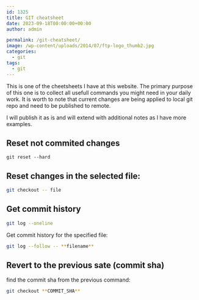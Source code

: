 ```yaml
---
id: 1325
title: GIT cheatsheet
date: 2023-09-18T00:00:00+00:00
author: admin

permalink: /git-cheatsheet/
image: /wp-content/uploads/2014/07/ftp-logo_thumb2.jpg
categories:
  - git
tags:
  - git
---
```

This is one of the cheetsheets I have at this website. The primary purpose of this one is to collect all usefull commands you might need in your daily work.
It is worth to note that current changes are being applied to local git repo and need to be published to remote.

I will publish it as is and will extend with additional notes as I have more examples.

## Reset not commited changes
```
git reset --hard
```

## Reset changes in the selected file:
```bash
git checkout -- file
```

## Get commit history
```bash
git log --oneline
```
Get commit history for the specified file:
```bash
git log --follow -- **filename**
```

## Revert to the previous sate (commit sha)
find the commit sha from the previous command:
```bash
git checkout **COMMIT_SHA**
```